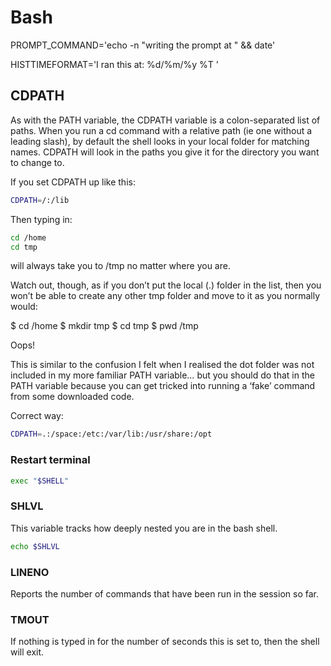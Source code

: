# Bash

PROMPT_COMMAND='echo -n "writing the prompt at " && date'

HISTTIMEFORMAT='I ran this at: %d/%m/%y %T '

## CDPATH

As with the PATH variable, the CDPATH variable is a colon-separated list of paths. When you run a cd command with a relative path (ie one without a leading slash), by default the shell looks in your local folder for matching names. CDPATH will look in the paths you give it for the directory you want to change to.

If you set CDPATH up like this:

```bash
CDPATH=/:/lib
```

Then typing in:

```bash
cd /home
cd tmp
```

will always take you to /tmp no matter where you are.

Watch out, though, as if you don’t put the local (.) folder in the list, then you won’t be able to create any other tmp folder and move to it as you normally would:

$ cd /home
$ mkdir tmp
$ cd tmp
$ pwd
/tmp

Oops!

This is similar to the confusion I felt when I realised the dot folder was not included in my more familiar PATH variable… but you should do that in the PATH variable because you can get tricked into running a ‘fake’ command from some downloaded code.

Correct way:

```bash
CDPATH=.:/space:/etc:/var/lib:/usr/share:/opt
```

### Restart terminal

```bash
exec "$SHELL"
```

### SHLVL

This variable tracks how deeply nested you are in the bash shell. 

```bash
echo $SHLVL
```

### LINENO

Reports the number of commands that have been run in the session so far.

### TMOUT

If nothing is typed in for the number of seconds this is set to, then the shell will exit.
